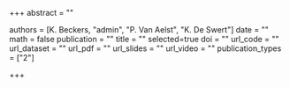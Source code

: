 +++
abstract = ""

authors = [K. Beckers, "admin", "P. Van Aelst", "K. De Swert"]
date = ""
math = false
publication = ""
title = ""
selected=true
doi = ""
url_code = ""
url_dataset = ""
url_pdf = ""
url_slides = ""
url_video = ""
publication_types = ["2"]

+++
